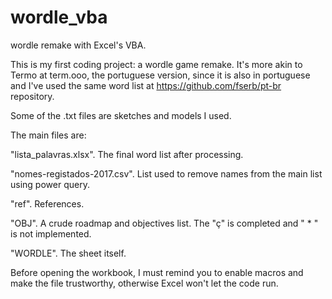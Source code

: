 # wordle_vba
wordle remake with Excel's VBA.

This is my first coding project: a wordle game remake.
It's more akin to Termo at term.ooo, the portuguese version, since it is also in portuguese and I've used the same word list at https://github.com/fserb/pt-br repository.

Some of the .txt files are sketches and models I used. 

The main files are:

  "lista_palavras.xlsx". The final word list after processing.
  
  "nomes-registados-2017.csv". List used to remove names from the main list using power query.
  
  "ref". References.
  
  "OBJ". A crude roadmap and objectives list. The "ç" is completed and " * " is not implemented.
  
  "WORDLE". The sheet itself.
  
  Before opening the workbook, I must remind you to enable macros and make the file trustworthy, otherwise Excel won't let the code run.
  

